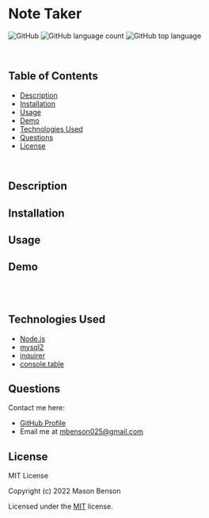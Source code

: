 # Note Taker

![GitHub](https://img.shields.io/github/license/mbenson025/employee-tracker)
![GitHub language count](https://img.shields.io/github/languages/count/mbenson025/employee-tracker)
![GitHub top language](https://img.shields.io/github/languages/top/mbenson025/employee-tracker)

<br>

<!-- [Deployed Heroku App](https://note-taker-mbenson.herokuapp.com/) -->

## Table of Contents

- [Description](#description)
- [Installation](#installation)
- [Usage](#usage)
- [Demo](#demo)
- [Technologies Used](#technologies-used)
- [Questions](#questions)
- [License](#license)

<br>

## Description

## Installation

## Usage

## Demo

<br>

<br>

## Technologies Used

- [Node.js](https://nodejs.org/en/)
- [mysql2](https://www.npmjs.com/package/mysql2)
- [inquirer](https://www.npmjs.com/package/inquirer)
- [console.table](https://www.npmjs.com/package/console.table)

## Questions

Contact me here:

- [GitHub Profile](https://github.com/mbenson025)
- Email me at mbenson025@gmail.com

## License

MIT License

Copyright (c) 2022 Mason Benson

Licensed under the [MIT](LICENSE) license.
